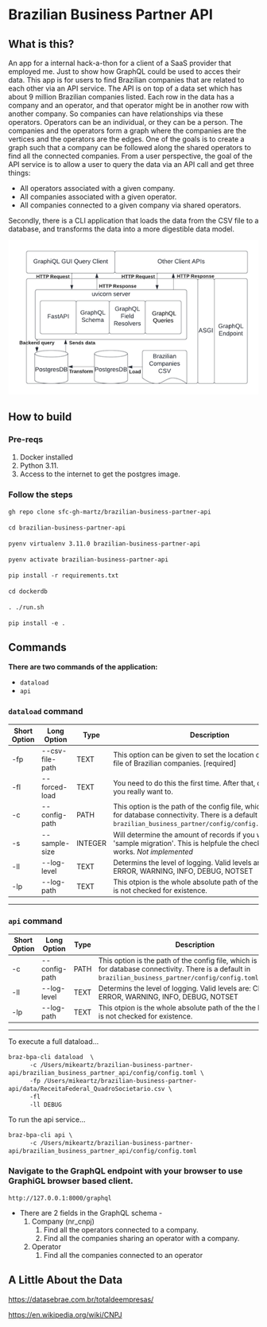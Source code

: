 # Brazilian Business Partner API #

## What is this?

An app for a internal hack-a-thon for a client of a SaaS provider that employed me. Just to show how GraphQL could be used to acces their data. This app is for users to find Brazilian companies that are related to each other via an API service. The API is on top of a data set which has about 9 million Brazilian companies listed. Each row in the data has a company and an operator, and that operator might be in another row with another company. So companies can have relationships via these operators. Operators can be an individual, or they can be a person. The companies and the operators form a graph where the companies are the vertices and the operators are the edges. One of the goals is to create a graph such that a company can be followed along the shared operators to find all the connected companies. From a user perspective, the goal of the API service is to allow a user to query the data via an API call and get three things:

- All operators associated with a given company.
- All companies associated with a given operator.
- All companies connected to a given company via shared operators.

Secondly, there is a CLI application that loads the data from the CSV file to a database, and transforms the data into a more digestible data model. 

![Diagram](diagram/brazilian-companies-data-csv.png)

## How to build

### **Pre-reqs** 

1. Docker installed
2. Python 3.11.  
3. Access to the internet to get the postgres image.

### **Follow the steps** 

```shell script
gh repo clone sfc-gh-martz/brazilian-business-partner-api

cd brazilian-business-partner-api

pyenv virtualenv 3.11.0 brazilian-business-partner-api

pyenv activate brazilian-business-partner-api

pip install -r requirements.txt

cd dockerdb

. ./run.sh

pip install -e .
```


## Commands ##

**There are two commands of the application:**

* `dataload`
* `api`


### `dataload` command ### 

| Short Option | Long Option | Type | Description |
|------------- | ----------- | -----|-----------  |
| -fp | --csv-file-path | TEXT | This option can be given to set the location of the raw CSV file of Brazilian companies. [required]|
| -fl | --forced-load | TEXT | You need to do this the first time. After that, only do this if you really want to. |
| -c | --config-path | PATH | This option is the path of the config file, which is needed for database connectivity. There is a default in `brazilian_business_partner/config/config.toml`[required]|
| -s | --sample-size | INTEGER | Will determine the amount of records if you want to do a 'sample migration'. This is helpfule the check if the utility works. *Not implemented* |
| -ll | --log-level | TEXT | Determins the level of logging. Valid levels are: CRITICAL, ERROR, WARNING, INFO, DEBUG, NOTSET |
| -lp | --log-path | TEXT | This otpion is the whole absolute path of the the log file. It is not checked for existence. |

----------------------------------------------------------------------------------------------------------------------------------------

### `api` command ### 

| Short Option | Long Option | Type | Description |
|------------- | ----------- | -----|-----------  |
| -c | --config-path | PATH | This option is the path of the config file, which is needed for database connectivity. There is a default in `brazilian_business_partner/config/config.toml`[required]|
| -ll | --log-level | TEXT | Determins the level of logging. Valid levels are: CRITICAL, ERROR, WARNING, INFO, DEBUG, NOTSET |
| -lp | --log-path | TEXT | This otpion is the whole absolute path of the the log file. It is not checked for existence. |

----------------------------------------------------------------------------------------------------------------------------------------

To execute a full dataload...
```shell 
braz-bpa-cli dataload  \
      -c /Users/mikeartz/brazilian-business-partner-api/brazilian_business_partner_api/config/config.toml \
      -fp /Users/mikeartz/brazilian-business-partner-api/data/ReceitaFederal_QuadroSocietario.csv \
      -fl 
      -ll DEBUG
```
To run the api service...
```shell 
braz-bpa-cli api \
      -c /Users/mikeartz/brazilian-business-partner-api/brazilian_business_partner_api/config/config.toml
```

### Navigate to the GraphQL endpoint with your browser to use GraphiGL browser based client. ### 

```shell script
http://127.0.0.1:8000/graphql
```

- There are 2 fields in the GraphQL schema -
    1. Company (nr_cnpj)
        1. Find all the operators connected to a company.
        2. Find all the companies sharing an operator with a company.   
    2. Operator 
        1. Find all the companies connected to an operator

## A Little About the Data

https://datasebrae.com.br/totaldeempresas/

https://en.wikipedia.org/wiki/CNPJ
